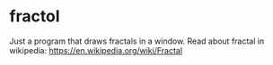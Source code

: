 # fractol

Just a program that draws fractals in a window.
Read about fractal in wikipedia: https://en.wikipedia.org/wiki/Fractal

